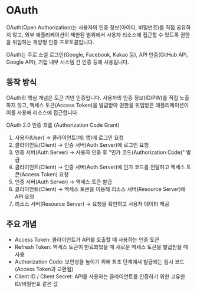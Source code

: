 # OAuth

OAuth(Open Authorization)는 사용자의 인증 정보(아이디, 비밀번호)를 직접 공유하지 않고, 외부 애플리케이션이 제한된 범위에서 사용자 리소스에 접근할 수 있도록 권한을 위임하는 개방형 인증 프로토콜입니다.

OAuth는 주로 소셜 로그인(Google, Facebook, Kakao 등), API 인증(GitHub API, Google API), 기업 내부 시스템 간 인증 등에 사용됩니다.

## 동작 방식

OAuth의 핵심 개념은 토큰 기반 인증입니다. 사용자의 인증 정보(ID/PW)를 직접 노출하지 않고, 액세스 토큰(Access Token)을 발급받아 권한을 위임받은 애플리케이션이 이를 사용해 리소스에 접근합니다.

OAuth 2.0 인증 흐름 (Authorization Code Grant)

1. 사용자(User) → 클라이언트(예: 앱)에 로그인 요청
2. 클라이언트(Client) → 인증 서버(Auth Server)에 로그인 요청
3. 인증 서버(Auth Server) → 사용자 인증 후 "인가 코드(Authorization Code)" 발급
4. 클라이언트(Client) → 인증 서버(Auth Server)에 인가 코드를 전달하고 액세스 토큰(Access Token) 요청
5. 인증 서버(Auth Server) → 액세스 토큰 발급
6. 클라이언트(Client) → 액세스 토큰을 이용해 리소스 서버(Resource Server)에 API 요청
7. 리소스 서버(Resource Server) → 요청을 확인하고 사용자 데이터 제공

## 주요 개념

- Access Token: 클라이언트가 API를 호출할 때 사용하는 인증 토큰
- Refresh Token: 액세스 토큰이 만료되었을 때 새로운 액세스 토큰을 발급받을 때 사용
- Authorization Code: 보안성을 높이기 위해 최초 단계에서 발급되는 임시 코드 (Access Token과 교환됨)
- Client ID / Client Secret: API를 사용하는 클라이언트를 인증하기 위한 고유한 ID/비밀번호 같은 값
